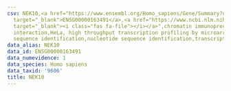 ```yaml
---
csv: NEK10,<a href="https://www.ensembl.org/Homo_sapiens/Gene/Summary?db=core;g=ENSG00000163491"
  target="_blank">ENSG00000163491</a>,<a href="https://www.ncbi.nlm.nih.gov/pubmed/17216044"
  target="_blank"><i class="fas fa-file"></i></a>",chromatin immunoprecipitation assay,direct
  interaction,HeLa, high throughput transcription profiling by microarray,nucleotide
  sequence identification,nucleotide sequence identification,transcriptional regulation,
data_alias: NEK10
data_id: ENSG00000163491
data_numevidence: 1
data_species: Homo sapiens
data_taxid: '9606'
title: NEK10
---
```

